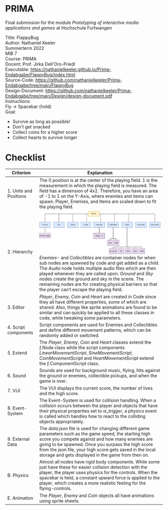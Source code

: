 # PRIMA
Final submission for the module *Prototyping of interactive media applications and games* at Hochschule Furtwangen


Title: FlappyBug  
Author: Nathaniel Keeler  
Summerterm 2022  
MIB 7  
Course: PRIMA  
Docent: Prof. Jirka Dell'Oro-Friedl  
Executable: https://nathanielkeeler.github.io/Prima-Endabgabe/FlappyBug/index.html <br>
Source-Code: https://github.com/nathanielkeeler/Prima-Endabgabe/tree/main/FlappyBug <br>
Design-Document: https://github.com/nathanielkeeler/Prima-Endabgabe/tree/main/Design/design-document.pdf <br>
Instructions:   
Fly -> Spacebar (hold) <br>
Goal:
- Survive as long as possible! <br>
- Don't get snacked <br>
- Collect coins for a higher score <br>
- Collect hearts to survive longer


Checklist
============================================

| Criterion                        |      Explanation        |
|-------------------------|------------------------------------------------------------------------------------------------------------------------------------------------------------------------------------------------------------------------------------------------------------------------------------------------------------------------------------------------------------------------------------------|
|  1. Units and Positions | The 0 position is at the center of the playing field. 1 is the measurement in which the playing field is measured. The field has a dimension of 4x2. Therefore, you have an area of -1 to 1 on the Y-Axis, where enemies and items can spawn. Player, Enemies, and Items are scaled down to fit the playing field.      |
|  2. Hierarchy           |   ![Hierarchy](Design/Assets/hierarchy.png)  <br>  *Enemies*- and *Collectibles* are container nodes for when sub nodes are spawned by code and get added as a child. The *Audio* node holds multiple audio files which are then played whenever they are called upon. *Ground* and *Sky* nodes create the ground and sky in the scene. The remaining nodes are for creating physical barriers so that the player can’t escape the playing field.  |
| 3. Editor               | *Player*, *Enemy*, *Coin* and *Heart* are created in Code since they all have different properties, some of which are shared. Also, things like sprite animations are found to be similar and can quickly be applied to all these classes in code, while tweaking some parameters.       |
| 4. Script components     | Script components are used for Enemies and Collectibles and define different movement patterns, which can be randomly added or switched.         |
| 5. Extend               | The *Player*, *Enemy*, *Coin* and *Heart* classes extend the ƒ.Node class while the script components *LinearMovementScript*, *SineMovementScript*, *CoinMovementScript* and *HeartMovementScript* extend the ƒ.ComponentScript class.        |
|  6. Sound               | Sounds are used for background music, flying, hits against the ground or enemies, collectible pickups, and when the game is over.         |
| 7. VUI                  | The VUI displays the current score, the number of lives and the high score.          |
| 8. Event-System         | The Event-System is used for collision handling. When a collision occurs between the player and objects that have their physical properties set to *is_trigger*, a physics event is called which handles how to react to the colliding objects appropriately.        |
| 9. External Data        | The *data.json* file is used for changing different game parameters such as the game speed, the starting high score you compete against and how many enemies are going to be spawned. Once you surpass the high score from the json file, your high score gets saved in the local storage and gets displayed in the game from then on.         |
| B. Physics              | Almost all nodes have rigid body components. While some just have these for easier collision detection with the player, the player uses physics for the controls. When the spacebar is held, a constant upward force is applied to the player, which creates a more realistic feeling for the flying-controls.        |
| E. Animation            | The *Player*, *Enemy* and *Coin* objects all have animations using sprite sheets.         |
